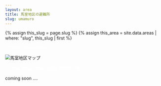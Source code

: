 ```yaml
---
layout: area
title: 馬室地区の避難所
slug: umamuro
---
```


{% assign this_slug = page.slug %}
{% assign this_area = site.data.areas | where: "slug", this_slug | first %}

<div style="background-color: {{ this_area.color }};">
  <strong><p style="color: white; padding-left: 0.4em;">{{ this_area.name }}</p></strong>
</div>

<img src="/shelters/map/7_umamuro.avif" alt="馬室地区マップ" />

<div style="background-color: {{ this_area.color }};">
  <strong><p style="color: white; padding-left: 0.4em;">{{ this_area.name }}地区 避難所一覧</p></strong>
</div>

coming soon ....
